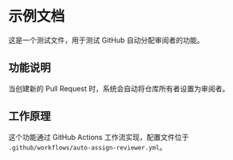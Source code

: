 # 示例文档

这是一个测试文件，用于测试 GitHub 自动分配审阅者的功能。

## 功能说明

当创建新的 Pull Request 时，系统会自动将仓库所有者设置为审阅者。

## 工作原理

这个功能通过 GitHub Actions 工作流实现，配置文件位于 `.github/workflows/auto-assign-reviewer.yml`。